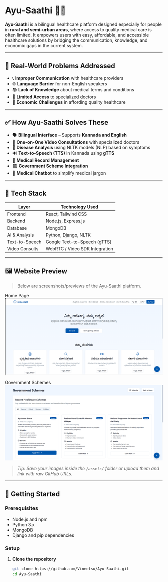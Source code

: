 # Ayu-Saathi 💊🌿

**Ayu-Saathi** is a bilingual healthcare platform designed especially for people in **rural and semi-urban areas**, where access to quality medical care is often limited. It empowers users with easy, affordable, and accessible healthcare solutions by bridging the communication, knowledge, and economic gaps in the current system.

---

## 🧩 Real-World Problems Addressed

- 📞 **Improper Communication** with healthcare providers  
- 🌐 **Language Barrier** for non-English speakers  
- 📚 **Lack of Knowledge** about medical terms and conditions  
- 🏥 **Limited Access** to specialized doctors  
- 💸 **Economic Challenges** in affording quality healthcare  

---

## ✅ How Ayu-Saathi Solves These

- 🗣️ **Bilingual Interface** – Supports **Kannada and English**  
- 🎥 **One-on-One Video Consultations** with specialized doctors  
- 🤖 **Disease Analysis** using NLTK models (NLP) based on symptoms  
- 🔊 **Text-to-Speech (TTS)** in Kannada using **gTTS**  
- 📂 **Medical Record Management**  
- 🏛️ **Government Scheme Integration**  
- 💬 **Medical Chatbot** to simplify medical jargon  

---

## 🧪 Tech Stack

| Layer            | Technology Used                    |
|------------------|------------------------------------|
| Frontend         | React, Tailwind CSS                |
| Backend          | Node.js, Express.js                |
| Database         | MongoDB                            |
| AI & Analysis    | Python, Django, NLTK               |
| Text-to-Speech   | Google Text-to-Speech (gTTS)       |
| Video Consults   | WebRTC / Video SDK Integration     |

---

## 🖼️ Website Preview

> Below are screenshots/previews of the Ayu-Saathi platform.

Home Page 
 <img src="public/Screenshot 2025-05-16 181818.png  " alt="img1" />

Government Schemes
<img src=" public/Screenshot 2025-05-16 181914.png" alt="img1" /> 

> _Tip: Save your images inside the `/assets/` folder or upload them and link with raw GitHub URLs._

---

## 🚀 Getting Started

### Prerequisites

- Node.js and npm
- Python 3.x
- MongoDB
- Django and pip dependencies

### Setup

1. **Clone the repository**

   ```bash
   git clone https://github.com/Vineetsu/Ayu-Saathi.git
   cd Ayu-Saathi
